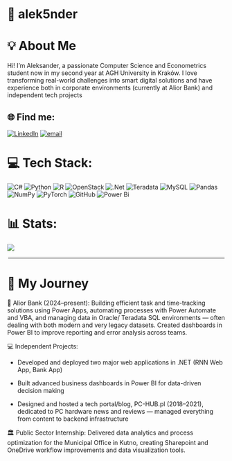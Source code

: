 # 👋 alek5nder
# 💡 About Me
Hi! I’m Aleksander, a passionate Computer Science and Econometrics student now in my second year at AGH University in Kraków. I love transforming real-world challenges into smart digital solutions and have experience both in corporate environments (currently at Alior Bank) and independent tech projects


## 🌐 Find me:
[![LinkedIn](https://img.shields.io/badge/LinkedIn-%230077B5.svg?logo=linkedin&logoColor=white)](https://linkedin.com/in/alek5nder) [![email](https://img.shields.io/badge/Email-D14836?logo=gmail&logoColor=white)](mailto:ajasinkI@gmail.com) 

# 💻 Tech Stack:
![C#](https://img.shields.io/badge/c%23-%23239120.svg?style=for-the-badge&logo=csharp&logoColor=white) ![Python](https://img.shields.io/badge/python-3670A0?style=for-the-badge&logo=python&logoColor=ffdd54) ![R](https://img.shields.io/badge/r-%23276DC3.svg?style=for-the-badge&logo=r&logoColor=white) ![OpenStack](https://img.shields.io/badge/Openstack-%23f01742.svg?style=for-the-badge&logo=openstack&logoColor=white) ![.Net](https://img.shields.io/badge/.NET-5C2D91?style=for-the-badge&logo=.net&logoColor=white) ![Teradata](https://img.shields.io/badge/Teradata-F37440?style=for-the-badge&logo=teradata&logoColor=white) ![MySQL](https://img.shields.io/badge/mysql-4479A1.svg?style=for-the-badge&logo=mysql&logoColor=white) ![Pandas](https://img.shields.io/badge/pandas-%23150458.svg?style=for-the-badge&logo=pandas&logoColor=white) ![NumPy](https://img.shields.io/badge/numpy-%23013243.svg?style=for-the-badge&logo=numpy&logoColor=white) ![PyTorch](https://img.shields.io/badge/PyTorch-%23EE4C2C.svg?style=for-the-badge&logo=PyTorch&logoColor=white) ![GitHub](https://img.shields.io/badge/github-%23121011.svg?style=for-the-badge&logo=github&logoColor=white) ![Power Bi](https://img.shields.io/badge/power_bi-F2C811?style=for-the-badge&logo=powerbi&logoColor=black)
# 📊 Stats:

![](https://github-readme-stats.vercel.app/api/top-langs/?username=alek5nder&theme=dark&hide_border=false&include_all_commits=true&count_private=false&layout=compact)
<hr style="border:2px solid white;">

# 🚀 My Journey
🏦 Alior Bank (2024–present):
Building efficient task and time-tracking solutions using Power Apps, automating processes with Power Automate and VBA, and managing data in Oracle/ Teradata SQL environments — often dealing with both modern and very legacy datasets. Created dashboards in Power BI to improve reporting and error analysis across teams.

💻 Independent Projects:

- Developed and deployed two major web applications in .NET (RNN Web App, Bank App)

- Built advanced business dashboards in Power BI for data-driven decision making

- Designed and hosted a tech portal/blog, PC-HUB.pl (2018–2021), dedicated to PC hardware news and reviews — managed everything from content to backend infrastructure

🏛️ Public Sector Internship:
Delivered data analytics and process optimization for the Municipal Office in Kutno, creating Sharepoint and OneDrive workflow improvements and data visualization tools.



